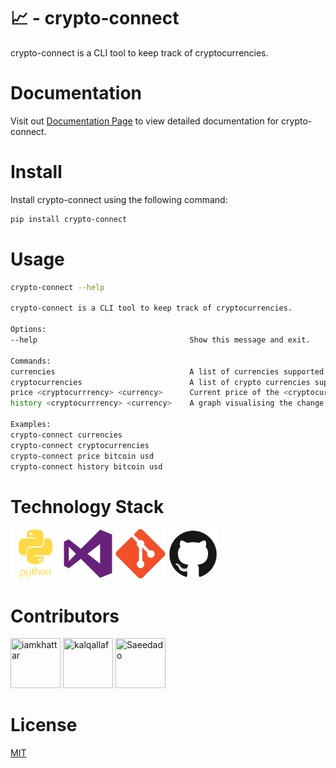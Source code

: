 # 📈 - crypto-connect

crypto-connect is a CLI tool to keep track of cryptocurrencies.

# Documentation

Visit out [Documentation Page](https://iamkhattar.github.io/crypto-connect/#/) to view detailed documentation for crypto-connect.

# Install

Install crypto-connect using the following command:

```bash
pip install crypto-connect
```

# Usage

```bash
crypto-connect --help

crypto-connect is a CLI tool to keep track of cryptocurrencies.

Options:
--help                                  Show this message and exit.

Commands:
currencies                              A list of currencies supported by crypto-connect
cryptocurrencies                        A list of crypto currencies supported by crypto-connect
price <cryptocurrrency> <currency>      Current price of the <cryptocurrrency> relative to the <currency>
history <cryptocurrrency> <currency>    A graph visualising the change in the <cryptocurrency> price in the past 30 days

Examples:
crypto-connect currencies
crypto-connect cryptocurrencies
crypto-connect price bitcoin usd
crypto-connect history bitcoin usd

```

# Technology Stack

<img src="./assets/python.png" width="80" height="80" title="Python"> <img src="./assets/vscode.png" width="80" height="80" title="Visual Studio Code"> <img src="./assets/git.png" width="80" height="80" title="Git"> <img src="./assets/github.png" width="80" height="80" title="Github">

# Contributors

<a href="https://github.com/iamkhattar"><img src="https://avatars3.githubusercontent.com/u/56852615?s=400&u=656d6befdb16f2be60c9c1f80456509a9dde69c4&v=4" title="iamkhattar" width="80" height="80"></a> <a href="https://github.com/kalqallaf"><img src="https://avatars0.githubusercontent.com/u/34354484?s=460&u=afae2a1029190dadb9a61b4eb7444710a1b4ee3d&v=4" title="kalqallaf" width="80" height="80"></a> <a href="https://github.com/Saeedado"><img src="https://avatars2.githubusercontent.com/u/63965340?s=460&v=4" title="Saeedado" width="80" height="80"></a>

# License

[MIT](https://opensource.org/licenses/MIT)
